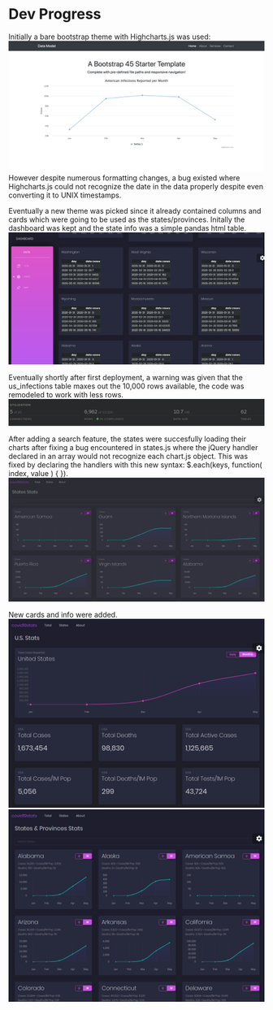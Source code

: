 # Dev Progress

Initially a bare bootstrap theme with Highcharts.js was used:
![0](0.png)
However despite numerous formatting changes, a bug existed where Highcharts.js could not recognize the date in the data properly despite even converting it to UNIX timestamps.


Eventually a new theme was picked since it already contained columns and cards which were going to be used as the states/provinces. Initally the dashboard was kept and the state info was a simple pandas html table.
![1](1.png)

Eventually shortly after first deployment, a warning was given that the us_infections table maxes out the 10,000 rows available, the code was remodeled to work with less rows.
![1](dbmigrate.png)


After adding a search feature, the states were succesfully loading their charts after fixing a bug encountered in states.js where the jQuery handler declared in an array would not recognize each chart.js object. This was fixed by declaring the handlers with this new syntax:  $.each(keys, function( index, value ) {  }).
 ![1](3.png)

 New cards and info were added.
  ![1](4.png)
  ![1](44.png)


